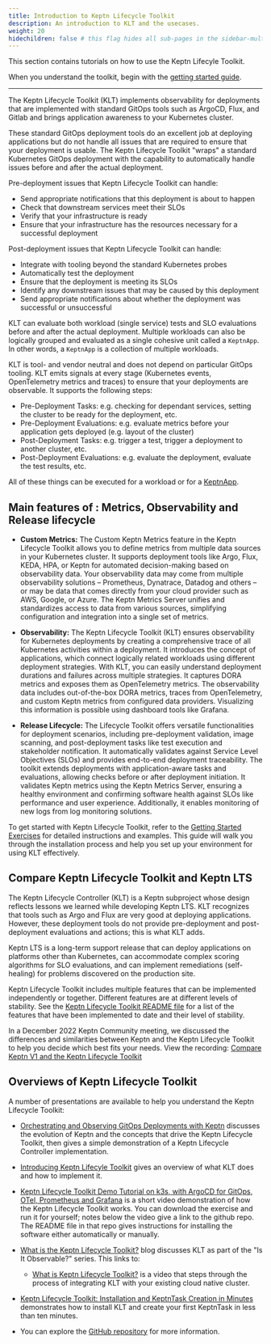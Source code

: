 ```yaml
---
title: Introduction to Keptn Lifecycle Toolkit
description: An introduction to KLT and the usecases.
weight: 20
hidechildren: false # this flag hides all sub-pages in the sidebar-multicard.html
---
```


This section contains tutorials on how to use the Keptn Lifecyle Toolkit.

When you understand the toolkit, begin with the [getting started guide](../getting-started.md).

----

The Keptn Lifecycle Toolkit (KLT) implements observability
for deployments that are implemented with standard GitOps tools
such as ArgoCD, Flux, and Gitlab
and brings application awareness to your Kubernetes cluster.

These standard GitOps deployment tools
do an excellent job at deploying applications
but do not handle all issues
that are required to ensure that your deployment is usable.
The Keptn Lifecycle Toolkit "wraps" a standard Kubernetes GitOps deployment
with the capability to automatically handle issues
before and after the actual deployment.

Pre-deployment issues that Keptn Lifecycle Toolkit can handle:

* Send appropriate notifications that this deployment is about to happen
* Check that downstream services meet their SLOs
* Verify that your infrastructure is ready
* Ensure that your infrastructure
  has the resources necessary for a successful deployment

Post-deployment issues that Keptn Lifecycle Toolkit can handle:

* Integrate with tooling beyond the standard Kubernetes probes
* Automatically test the deployment
* Ensure that the deployment is meeting its SLOs
* Identify any downstream issues that may be caused by this deployment
* Send appropriate notifications
  about whether the deployment was successful or unsuccessful

KLT can evaluate both workload (single service) tests
and SLO evaluations before and after the actual deployment.
Multiple workloads can also be logically grouped and evaluated
as a single cohesive unit called a `KeptnApp`.
In other words, a `KeptnApp` is a collection of multiple workloads.

KLT is tool- and vendor neutral and does not depend on particular GitOps tooling.
KLT emits signals at every stage
(Kubernetes events, OpenTelemetry metrics and traces)
to ensure that your deployments are observable.
It supports the following steps:

* Pre-Deployment Tasks: e.g. checking for dependant services,
  setting the cluster to be ready for the deployment, etc.
* Pre-Deployment Evaluations: e.g. evaluate metrics
  before your application gets deployed (e.g. layout of the cluster)
* Post-Deployment Tasks: e.g. trigger a test,
  trigger a deployment to another cluster, etc.
* Post-Deployment Evaluations: e.g. evaluate the deployment,
  evaluate the test results, etc.

All of these things can be executed for a workload or for a [KeptnApp](https://lifecycle.keptn.sh/docs/yaml-crd-ref/app/).

## Main features of : Metrics, Observability and Release lifecycle

* **Custom Metrics:** The Custom Keptn Metrics feature in the
Keptn Lifecycle Toolkit allows you to define metrics from
multiple data sources in your Kubernetes cluster.
It supports deployment tools like Argo, Flux, KEDA, HPA, or
Keptn for automated decision-making based on observability data.
Your observability data may come from multiple observability solutions
– Prometheus, Dynatrace, Datadog and others – or may be data that comes
directly from your cloud provider such as AWS, Google, or Azure.
The Keptn Metrics Server unifies and standardizes access to data from
various sources, simplifying configuration and integration into a single
set of metrics.

* **Observability:** The Keptn Lifecycle Toolkit (KLT) ensures observability
for Kubernetes deployments by creating a comprehensive trace of all Kubernetes
activities within a deployment.
It introduces the concept of applications, which connect logically related
workloads using different deployment strategies.
With KLT, you can easily understand deployment durations and failures across
multiple strategies.
It captures DORA metrics and exposes them as OpenTelemetry metrics.
The observability data includes out-of-the-box DORA metrics, traces from
OpenTelemetry, and custom Keptn metrics from configured data providers.
Visualizing this information is possible using dashboard tools like Grafana.

* **Release Lifecycle:** The Lifecycle Toolkit offers versatile functionalities
for deployment scenarios, including pre-deployment validation, image scanning,
and post-deployment tasks like test execution and stakeholder notification.
It automatically validates against Service Level Objectives (SLOs) and provides
end-to-end deployment traceability.
The toolkit extends deployments with application-aware tasks and evaluations,
allowing checks before or after deployment initiation.
It validates Keptn metrics using the Keptn Metrics Server, ensuring a healthy
environment and confirming software health against SLOs like performance and
user experience.
Additionally, it enables monitoring of new logs from log monitoring solutions.

To get started with Keptn Lifecycle Toolkit, refer to the
[Getting Started Exercises](https://main.lifecycle.keptn.sh/docs/getting-started/)
for detailed instructions and examples.
This guide will walk you through the installation process and help you set up
your environment for using KLT effectively.

## Compare Keptn Lifecycle Toolkit and Keptn LTS

The Keptn Lifecycle Controller (KLT) is a Keptn subproject
whose design reflects lessons we learned while developing Keptn LTS.
KLT recognizes that tools such as Argo and Flux
are very good at deploying applications.
However, these deployment tools do not provide
pre-deployment and post-deployment evaluations and actions;
this is what KLT adds.

Keptn LTS is a long-term support release
that can deploy applications on platforms other than Kubernetes,
can accommodate complex scoring algorithms for SLO evaluations,
and can implement remediations (self-healing) for problems discovered
on the production site.

Keptn Lifecycle Toolkit includes multiple features
that can be implemented independently or together.
Different features are at different levels of stability.
See the [Keptn Lifecycle Toolkit README file](https://github.com/keptn/lifecycle-toolkit/blob/main/README.md)
for a list of the features that have been implemented to date
and their level of stability.

In a December 2022 Keptn Community meeting,
we discussed the differences and similarities
between Keptn and the Keptn Lifecycle Toolkit
to help you decide which best fits your needs.
View the recording:
[Compare Keptn V1 and the Keptn Lifecycle Toolkit](https://www.youtube.com/watch?v=-cKyUKFjtwE&t=170s)

## Overviews of Keptn Lifecycle Toolkit

A number of presentations are available to help you understand
the Keptn Lifecycle Toolkit:

* [Orchestrating and Observing GitOps Deployments with Keptn](https://www.youtube.com/watch?v=-cKyUKFjtwE&t=11s)
  discusses the evolution of Keptn
  and the concepts that drive the Keptn Lifecycle Toolkit,
  then gives a simple demonstration of a Keptn Lifecycle Controller implementation.

* [Introducing Keptn Lifecyle Toolkit](https://youtu.be/449HAFYkUlY)
  gives an overview of what KLT does and how to implement it.

* [Keptn Lifecycle Toolkit Demo Tutorial on k3s, with ArgoCD for GitOps, OTel, Prometheus and Grafana](https://www.youtube.com/watch?v=6J_RzpmXoCc)
  is a short video demonstration of how the Keptn Lifecycle Toolkit works.
  You can download the exercise and run it for yourself;
  notes below the video give a link to the github repo.
  The README file in that repo gives instructions for installing the software
  either automatically or manually.

* [What is the Keptn Lifecycle Toolkit?](https://isitobservable.io/observability/kubernetes/what-is-the-keptn-lifecycle-toolkit)
  blog discusses KLT as part of the "Is It Observable?" series.
  This links to:

  * [What is Keptn Lifecycle Toolkit?](https://www.youtube.com/watch?v=Uvg4uG8AbFg)
    is a video that steps through the process of integrating KLT
    with your existing cloud native cluster.

* [Keptn Lifecycle Toolkit: Installation and KeptnTask Creation in Minutes](https://www.youtube.com/watch?v=Hh01bBwZ_qM)
  demonstrates how to install KLT and create your first KeptnTask in less than ten minutes.
  
* You can explore the [GitHub repository](https://github.com/isItObservable/keptn-lifecycle-Toolkit)
  for more information.
